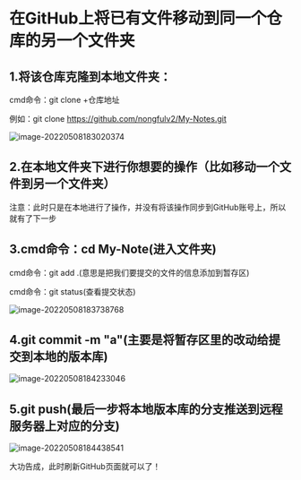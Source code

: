 # 在GitHub上将已有文件移动到同一个仓库的另一个文件夹

## 1.将该仓库克隆到本地文件夹：

cmd命令：git clone +仓库地址

例如：git clone https://github.com/nongfulv2/My-Notes.git

![image-20220508183020374](C:\Users\19127\AppData\Roaming\Typora\typora-user-images\image-20220508183020374.png)

## 2.在本地文件夹下进行你想要的操作（比如移动一个文件到另一个文件夹）

注意：此时只是在本地进行了操作，并没有将该操作同步到GitHub账号上，所以就有了下一步

## 3.cmd命令：cd My-Note(进入文件夹)

cmd命令：git add .(意思是把我们要提交的文件的信息添加到暂存区)

cmd命令：git status(查看提交状态)

![image-20220508183738768](C:\Users\19127\AppData\Roaming\Typora\typora-user-images\image-20220508183738768.png)

## 4.git commit -m "a"(主要是将暂存区里的改动给提交到本地的版本库)

![image-20220508184233046](C:\Users\19127\AppData\Roaming\Typora\typora-user-images\image-20220508184233046.png)

## 5.git push(最后一步将本地版本库的分支推送到远程服务器上对应的分支)

![image-20220508184438541](C:\Users\19127\AppData\Roaming\Typora\typora-user-images\image-20220508184438541.png)

大功告成，此时刷新GitHub页面就可以了！

